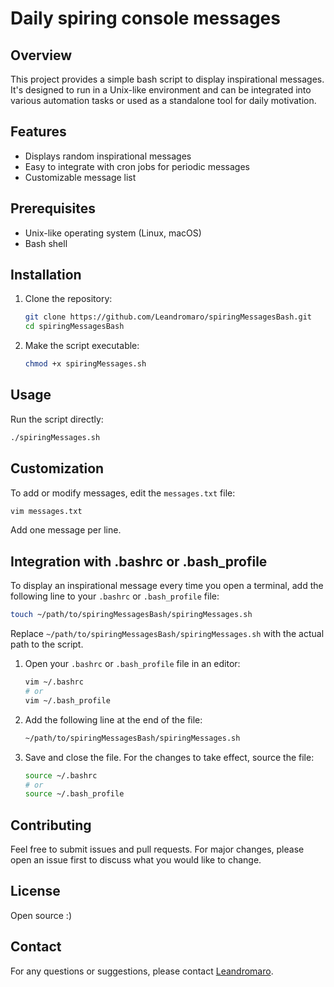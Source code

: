 # Daily spiring console messages 

## Overview

This project provides a simple bash script to display inspirational messages. It's designed to run in a Unix-like environment and can be integrated into various automation tasks or used as a standalone tool for daily motivation.

## Features

- Displays random inspirational messages
- Easy to integrate with cron jobs for periodic messages
- Customizable message list

## Prerequisites

- Unix-like operating system (Linux, macOS)
- Bash shell

## Installation

1. Clone the repository:

    ```bash
    git clone https://github.com/Leandromaro/spiringMessagesBash.git
    cd spiringMessagesBash
    ```

2. Make the script executable:

    ```bash
    chmod +x spiringMessages.sh
    ```

## Usage

Run the script directly:

```bash
./spiringMessages.sh
```

## Customization

To add or modify messages, edit the `messages.txt` file:

```bash
vim messages.txt
```

Add one message per line.

## Integration with .bashrc or .bash_profile

To display an inspirational message every time you open a terminal, add the following line to your `.bashrc` or `.bash_profile` file:

```bash
touch ~/path/to/spiringMessagesBash/spiringMessages.sh
```

Replace `~/path/to/spiringMessagesBash/spiringMessages.sh` with the actual path to the script.

1. Open your `.bashrc` or `.bash_profile` file in an editor:

    ```bash
    vim ~/.bashrc
    # or
    vim ~/.bash_profile
    ```

2. Add the following line at the end of the file:

    ```bash
    ~/path/to/spiringMessagesBash/spiringMessages.sh
    ```

3. Save and close the file. For the changes to take effect, source the file:

    ```bash
    source ~/.bashrc
    # or
    source ~/.bash_profile
    ```
    
## Contributing

Feel free to submit issues and pull requests. For major changes, please open an issue first to discuss what you would like to change.

## License

Open source :) 

## Contact

For any questions or suggestions, please contact [Leandromaro](https://github.com/Leandromaro).
